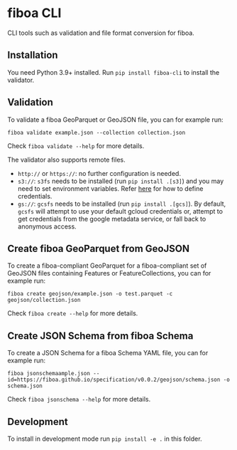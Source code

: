 # fiboa CLI

CLI tools such as validation and file format conversion for fiboa.

## Installation

You need Python 3.9+ installed. 
Run `pip install fiboa-cli` to install the validator.

## Validation

To validate a fiboa GeoParquet or GeoJSON file, you can for example run:

`fiboa validate example.json --collection collection.json`

Check `fiboa validate --help` for more details.

The validator also supports remote files.

- `http://` or `https://`: no further configuration is needed.
- `s3://`: `s3fs` needs to be installed (run `pip install .[s3]`) and you may need to set environment variables.
  Refer [here](https://s3fs.readthedocs.io/en/latest/#credentials) for how to define credentials.
- `gs://`: `gcsfs` needs to be installed (run `pip install .[gcs]`).
  By default, `gcsfs` will attempt to use your default gcloud credentials or, attempt to get credentials from the google metadata service, or fall back to anonymous access.

## Create fiboa GeoParquet from GeoJSON

To create a fiboa-compliant GeoParquet for a fiboa-compliant set of GeoJSON files containing Features or FeatureCollections,
you can for example run:

`fiboa create geojson/example.json -o test.parquet -c geojson/collection.json`

Check `fiboa create --help` for more details.

## Create JSON Schema from fiboa Schema

To create a JSON Schema for a fiboa Schema YAML file, you can for example run:

`fiboa jsonschemaample.json --id=https://fiboa.github.io/specification/v0.0.2/geojson/schema.json -o schema.json`

Check `fiboa jsonschema --help` for more details.

## Development

To install in development mode run `pip install -e .` in this folder.
